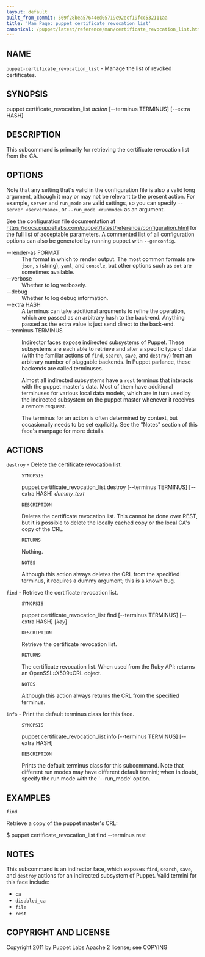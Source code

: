 ```yaml
---
layout: default
built_from_commit: 569f28bea57644ed05719c92ecf19fcc532111aa
title: 'Man Page: puppet certificate_revocation_list'
canonical: /puppet/latest/reference/man/certificate_revocation_list.html
---
```


<div class='mp'>
<h2 id="NAME">NAME</h2>
<p class="man-name">
  <code>puppet-certificate_revocation_list</code> - <span class="man-whatis">Manage the list of revoked certificates.</span>
</p>

<h2 id="SYNOPSIS">SYNOPSIS</h2>

<p>puppet certificate_revocation_list <var>action</var> [--terminus TERMINUS]
[--extra HASH]</p>

<h2 id="DESCRIPTION">DESCRIPTION</h2>

<p>This subcommand is primarily for retrieving the certificate revocation
list from the CA.</p>

<h2 id="OPTIONS">OPTIONS</h2>

<p>Note that any setting that's valid in the configuration
file is also a valid long argument, although it may or may not be
relevant to the present action. For example, <code>server</code> and <code>run_mode</code> are valid
settings, so you can specify <code>--server &lt;servername></code>, or
<code>--run_mode &lt;runmode></code> as an argument.</p>

<p>See the configuration file documentation at
<a href="https://docs.puppetlabs.com/puppet/latest/reference/configuration.html" data-bare-link="true">https://docs.puppetlabs.com/puppet/latest/reference/configuration.html</a> for the
full list of acceptable parameters. A commented list of all
configuration options can also be generated by running puppet with
<code>--genconfig</code>.</p>

<dl>
<dt>--render-as FORMAT</dt><dd>The format in which to render output. The most common formats are <code>json</code>,
<code>s</code> (string), <code>yaml</code>, and <code>console</code>, but other options such as <code>dot</code> are
sometimes available.</dd>
<dt>--verbose</dt><dd>Whether to log verbosely.</dd>
<dt class="flush">--debug</dt><dd>Whether to log debug information.</dd>
<dt>--extra HASH</dt><dd>A terminus can take additional arguments to refine the operation, which
are passed as an arbitrary hash to the back-end.  Anything passed as
the extra value is just send direct to the back-end.</dd>
<dt>--terminus TERMINUS</dt><dd><p>Indirector faces expose indirected subsystems of Puppet. These
subsystems are each able to retrieve and alter a specific type of data
(with the familiar actions of <code>find</code>, <code>search</code>, <code>save</code>, and <code>destroy</code>)
from an arbitrary number of pluggable backends. In Puppet parlance,
these backends are called terminuses.</p>

<p>Almost all indirected subsystems have a <code>rest</code> terminus that interacts
with the puppet master's data. Most of them have additional terminuses
for various local data models, which are in turn used by the indirected
subsystem on the puppet master whenever it receives a remote request.</p>

<p>The terminus for an action is often determined by context, but
occasionally needs to be set explicitly. See the "Notes" section of this
face's manpage for more details.</p></dd>
</dl>


<h2 id="ACTIONS">ACTIONS</h2>

<dl>
<dt><code>destroy</code> - Delete the certificate revocation list.</dt><dd><p><code>SYNOPSIS</code></p>

<p>puppet certificate_revocation_list destroy [--terminus TERMINUS]
[--extra HASH]
<var>dummy_text</var></p>

<p><code>DESCRIPTION</code></p>

<p>Deletes the certificate revocation list. This cannot be done over REST, but
it is possible to delete the locally cached copy or the local CA's copy of
the CRL.</p>

<p><code>RETURNS</code></p>

<p>Nothing.</p>

<p><code>NOTES</code></p>

<p>Although this action always deletes the CRL from the specified terminus, it
requires a dummy argument; this is a known bug.</p></dd>
<dt><code>find</code> - Retrieve the certificate revocation list.</dt><dd><p><code>SYNOPSIS</code></p>

<p>puppet certificate_revocation_list find [--terminus TERMINUS]
[--extra HASH]
[<var>key</var>]</p>

<p><code>DESCRIPTION</code></p>

<p>Retrieve the certificate revocation list.</p>

<p><code>RETURNS</code></p>

<p>The certificate revocation list. When used from the Ruby API: returns an
OpenSSL::X509::CRL object.</p>

<p><code>NOTES</code></p>

<p>Although this action always returns the CRL from the specified terminus.</p></dd>
<dt><code>info</code> - Print the default terminus class for this face.</dt><dd><p><code>SYNOPSIS</code></p>

<p>puppet certificate_revocation_list info [--terminus TERMINUS] [--extra HASH]</p>

<p><code>DESCRIPTION</code></p>

<p>Prints the default terminus class for this subcommand. Note that different
run modes may have different default termini; when in doubt, specify the
run mode with the '--run_mode' option.</p></dd>
</dl>


<h2 id="EXAMPLES">EXAMPLES</h2>

<p><code>find</code></p>

<p>Retrieve a copy of the puppet master's CRL:</p>

<p>$ puppet certificate_revocation_list find --terminus rest</p>

<h2 id="NOTES">NOTES</h2>

<p>This subcommand is an indirector face, which exposes <code>find</code>, <code>search</code>, <code>save</code>,
and <code>destroy</code> actions for an indirected subsystem of Puppet. Valid termini for
this face include:</p>

<ul>
<li><code>ca</code></li>
<li><code>disabled_ca</code></li>
<li><code>file</code></li>
<li><code>rest</code></li>
</ul>


<h2 id="COPYRIGHT-AND-LICENSE">COPYRIGHT AND LICENSE</h2>

<p>Copyright 2011 by Puppet Labs
Apache 2 license; see COPYING</p>

</div>
